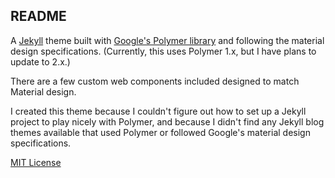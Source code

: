 ## README

A [Jekyll](https://jekyllrb.com/) theme built with [Google's Polymer library](https://www.polymer-project.org/1.0/) and following the material design specifications. (Currently, this uses Polymer 1.x, but I have plans to update to 2.x.)

There are a few custom web components included designed to match Material design.

I created this theme because I couldn't figure out how to set up a Jekyll project to play nicely with Polymer, and because I didn't find any Jekyll blog themes available that used Polymer or followed Google's material design specifications.




[MIT License](license.md)
